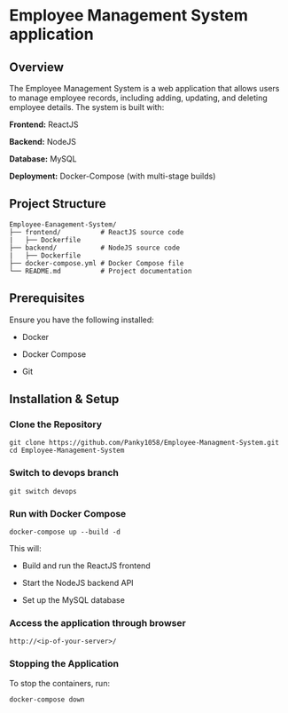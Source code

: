 # Employee Management System application

## Overview

The Employee Management System is a web application that allows users to manage employee records, including adding, updating, and deleting employee details. The system is built with:

**Frontend:** ReactJS

**Backend:** NodeJS

**Database:** MySQL

**Deployment:** Docker-Compose (with multi-stage builds)

## Project Structure

```
Employee-Eanagement-System/
├── frontend/          # ReactJS source code
|   ├── Dockerfile
├── backend/           # NodeJS source code
|   ├── Dockerfile
├── docker-compose.yml # Docker Compose file
└── README.md          # Project documentation
```

## Prerequisites

Ensure you have the following installed:

- Docker

- Docker Compose

- Git

## Installation & Setup

### Clone the Repository
```
git clone https://github.com/Panky1058/Employee-Managment-System.git
cd Employee-Management-System
```
### Switch to devops branch
```
git switch devops
```

### Run with Docker Compose

```
docker-compose up --build -d
```

This will:

- Build and run the ReactJS frontend

- Start the NodeJS backend API

- Set up the MySQL database

### Access the application through browser
```
http://<ip-of-your-server>/
```

### Stopping the Application

To stop the containers, run:
```
docker-compose down
```

